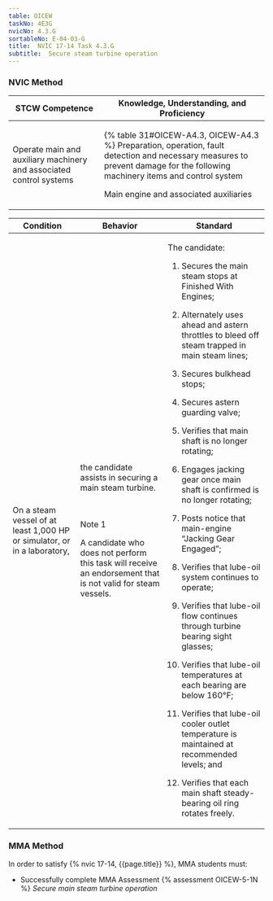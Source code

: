 ```yaml
---
table: OICEW
taskNo: 4E3G
nvicNo: 4.3.G 
sortableNo: E-04-03-G
title:  NVIC 17-14 Task 4.3.G
subtitle:  Secure steam turbine operation
---
```






### NVIC Method

<a style="display:none;" onclick="togglevisibility('nvic_methods')" >Show NVIC method.</a>

<div id='nvic_methods' class='show'>

<table>
<thead>
<tr>
<th class='forty'> STCW Competence </th>
<th class='sixty'> Knowledge, Understanding, and Proficiency </th>
</tr>
</thead>

<tbody>
<tr><td markdown='1'>

Operate main and auxiliary machinery and associated control systems

</td><td markdown='1'>

{% table 31#OICEW-A4.3, OICEW-A4.3 %} Preparation, operation, fault detection and necessary measures to prevent damage for the following machinery items and control system 

Main engine and associated auxiliaries

</td></tr>


</tbody>
</table>


<table>
<thead>
<tr><th class='twenty'>  Condition </th><th class='twenty'> Behavior </th><th  class='sixty'>Standard </th></tr>
</thead>
<tbody >



<tr><td markdown='1'>

On a steam vessel of at least 1,000 HP or simulator, or in a laboratory,

</td><td markdown='1'>

the candidate assists in securing a main steam turbine.

<br>

<div class="tooltip" markdown='1'>

Note 1

A candidate who does not perform this task will receive an endorsement that is not valid for steam vessels.

</div>


</td><td markdown='1'>

The candidate:

1. Secures the main steam stops at Finished With Engines;

2. Alternately uses ahead and astern throttles to bleed off steam trapped in main steam lines;

3. Secures bulkhead stops;

4. Secures astern guarding valve;

5. Verifies that main shaft is no longer rotating;

6. Engages jacking gear once main shaft is confirmed is no longer rotating;

7. Posts notice that main-engine “Jacking Gear Engaged”;

8. Verifies that lube-oil system continues to operate;

9. Verifies that lube-oil flow continues through turbine bearing sight glasses;

10. Verifies that lube-oil temperatures at each bearing are below 160°F;

11. Verifies that lube-oil cooler outlet temperature is maintained at recommended levels; and

12. Verifies that each main shaft steady-bearing oil ring rotates freely.

</td></tr>
</tbody>
</table>
</div>


### MMA Method

In order to satisfy  {% nvic 17-14, {{page.title}}  %}, MMA students must:

* Successfully complete MMA Assessment {% assessment OICEW-5-1N %} *Secure main steam turbine operation*